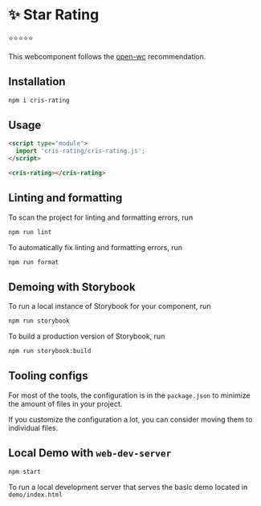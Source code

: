 # ✨ Star Rating

:star::star::star::star::star:

This webcomponent follows the [open-wc](https://github.com/open-wc/open-wc) recommendation.

## Installation

```bash
npm i cris-rating
```

## Usage

```html
<script type="module">
  import 'cris-rating/cris-rating.js';
</script>

<cris-rating></cris-rating>
```

## Linting and formatting

To scan the project for linting and formatting errors, run

```bash
npm run lint
```

To automatically fix linting and formatting errors, run

```bash
npm run format
```

## Demoing with Storybook

To run a local instance of Storybook for your component, run

```bash
npm run storybook
```

To build a production version of Storybook, run

```bash
npm run storybook:build
```


## Tooling configs

For most of the tools, the configuration is in the `package.json` to minimize the amount of files in your project.

If you customize the configuration a lot, you can consider moving them to individual files.

## Local Demo with `web-dev-server`

```bash
npm start
```

To run a local development server that serves the basic demo located in `demo/index.html`
